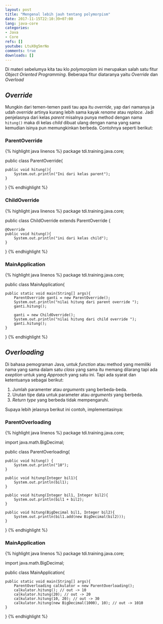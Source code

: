 ```yaml
---
layout: post
title: "Mengenal lebih jauh tentang polymorpism"
date: 2017-11-15T22:10:39+07:00
lang: java-core
categories:
- Java
- Core
refs: []
youtube: LtuX0g5mrNo
comments: true
downloads: []
---
```


Di materi sebelumya kita tau klo _polymorpism_ ini merupakan salah satu fitur _Object Oriented Programming_. Beberapa fitur diataranya yaitu _Override_ dan _Overload_

## _Override_

Mungkin dari temen-temen pasti tau apa itu _override_, yap dari namanya ja udah _override_ artinya kurang lebih sama kayak _rename_ atau _replace_. Jadi penjelasnya dari kelas _parent_ misalnya punya method dengan nama `hitung()` maka di kelas _child_ dibuat ulang dengan nama yang sama kemudian isinya pun memungkinkan berbeda. Contohnya seperti berikut:

### ParentOverride

{% highlight java linenos %}
package tdi.training.java.core;

public class ParentOverride{

    public void hitung(){
        System.out.println("Ini dari kelas parent");
    }
}
{% endhighlight %}

### ChildOverride

{% highlight java linenos %}
package tdi.training.java.core;

public class ChildOverride extends ParentOverride {

    @Override
    public void hitung(){
        System.out.println("ini dari kelas child");
    }
}
{% endhighlight %}

### MainApplication

{% highlight java linenos %}
package tdi.training.java.core;

public class MainApplication{

    public static void main(String[] args){
        ParentOverride ganti = new ParentOverride();
        System.out.println("nilai hitung dari parent override ");
        ganti.hitung();

        ganti = new ChildOverride();
        System.out.println("nilai hitung dari child override ");
        ganti.hitung();
    }
}
{% endhighlight %}

## _Overloading_

Di bahasa pemograman Java, untuk _function_ atau method yang memiliki nama yang sama dalam satu _class_ yang sama itu memang dilarang tapi ada _exeption_ untuk yang _Approach_ yang satu ini. Tapi ada syarat dan ketentuanya sebagai berikut:

1. Jumlah paramenter atau _arguments_ yang berbeda-beda.
2. Urutan tipe data untuk parameter atau _arguments_ yang berbeda.
3. _Return type_ yang berbeda tidak mempengaruhi.

Supaya lebih jelasnya berikut ini contoh, implementasinya:

### ParentOverloading

{% highlight java linenos %}
package tdi.training.java.core;

import java.math.BigDecimal;

public class ParentOverloading{

    public void hitung() {
        System.out.println("10");
    }

    public void hitung(Integer bil1){
        System.out.println(bil1);
    }

    public void hitung(Integer bil1, Integer bil2){
        System.out.println(bil1 + bil2);
    }

    public void hitung(BigDecimal bil1, Integer bil2){
        System.out.println(bil1.add(new BigDecimal(bil2)));
    }
}
{% endhighlight %}

### MainApplication

{% highlight java linenos %}
package tdi.training.java.core;

import java.math.BigDecimal;

public class MainApplication{

    public static void main(String[] args){
        ParentOverloading calkulator = new ParentOverloading();
        calkulator.hitung(); // out -> 10
        calkulator.hitung(20); // out -> 20
        calkulator.hitung(10, 20); // out -> 30
        calkulator.hitung(new BigDecimal(1000), 10); // out -> 1010
    }
}
{% endhighlight %}